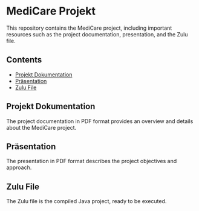 # MediCare Projekt

This repository contains the MediCare project, including important resources such as the project documentation, presentation, and the Zulu file.

## Contents

- [Projekt Dokumentation](#projekt-dokumentation)
- [Präsentation](#präsentation)
- [Zulu File](#zulu-file)

## Projekt Dokumentation
The project documentation in PDF format provides an overview and details about the MediCare project.

## Präsentation
The presentation in PDF format describes the project objectives and approach.

## Zulu File
The Zulu file is the compiled Java project, ready to be executed.
